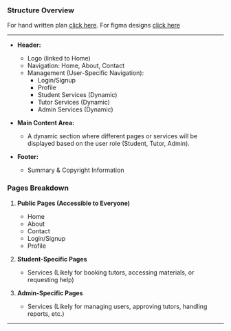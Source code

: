 ### **Structure Overview**

For hand written plan [click here](../assets/designs/handwritten_webpage_plan.jpeg).
For figma designs [click here](https://www.figma.com/design/o1fHm2C3Z9kFr4xnLumk7Q/Peer-Tutoring?node-id=0-1&p=f&t=L7dMdeyrvWNsW3Tm-0)

---

- **Header:**  
  - Logo (linked to Home)  
  - Navigation: Home, About, Contact  
  - Management (User-Specific Navigation):
    - Login/Signup  
    - Profile  
    - Student Services (Dynamic)  
    - Tutor Services (Dynamic)  
    - Admin Services (Dynamic)  

- **Main Content Area:**  
  - A dynamic section where different pages or services will be displayed based on the user role (Student, Tutor, Admin).

- **Footer:**  
  - Summary & Copyright Information  

### **Pages Breakdown**
1. **Public Pages (Accessible to Everyone)**  
   - Home  
   - About  
   - Contact  
   - Login/Signup  
   - Profile  

2. **Student-Specific Pages**  
   - Services (Likely for booking tutors, accessing materials, or requesting help)  

3. **Admin-Specific Pages**  
   - Services (Likely for managing users, approving tutors, handling reports, etc.)  

---
